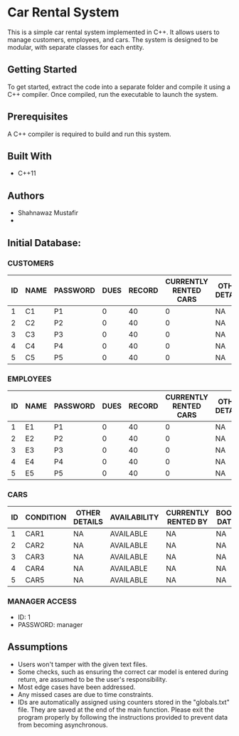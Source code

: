 # Car Rental System

This is a simple car rental system implemented in C++. It allows users to manage customers, employees, and cars. The system is designed to be modular, with separate classes for each entity.

## Getting Started

To get started, extract the code into a separate folder and compile it using a C++ compiler. Once compiled, run the executable to launch the system.

## Prerequisites

A C++ compiler is required to build and run this system.

## Built With

- C++11

## Authors

- Shahnawaz Mustafir
- 
## Initial Database:

### CUSTOMERS

| ID | NAME | PASSWORD | DUES | RECORD | CURRENTLY RENTED CARS | OTHER DETAILS |
|----|------|----------|------|--------|-----------------------|---------------|
| 1  | C1   | P1       | 0    | 40     | 0                     | NA            |
| 2  | C2   | P2       | 0    | 40     | 0                     | NA            |
| 3  | C3   | P3       | 0    | 40     | 0                     | NA            |
| 4  | C4   | P4       | 0    | 40     | 0                     | NA            |
| 5  | C5   | P5       | 0    | 40     | 0                     | NA            |

### EMPLOYEES

| ID | NAME | PASSWORD | DUES | RECORD | CURRENTLY RENTED CARS | OTHER DETAILS |
|----|------|----------|------|--------|-----------------------|---------------|
| 1  | E1   | P1       | 0    | 40     | 0                     | NA            |
| 2  | E2   | P2       | 0    | 40     | 0                     | NA            |
| 3  | E3   | P3       | 0    | 40     | 0                     | NA            |
| 4  | E4   | P4       | 0    | 40     | 0                     | NA            |
| 5  | E5   | P5       | 0    | 40     | 0                     | NA            |

### CARS

| ID | CONDITION | OTHER DETAILS | AVAILABILITY | CURRENTLY RENTED BY | BOOK DATE | DUE DATE |
|----|-----------|---------------|--------------|----------------------|-----------|----------|
| 1  | CAR1      | NA            | AVAILABLE    | NA                   | NA        | NA       |
| 2  | CAR2      | NA            | AVAILABLE    | NA                   | NA        | NA       |
| 3  | CAR3      | NA            | AVAILABLE    | NA                   | NA        | NA       |
| 4  | CAR4      | NA            | AVAILABLE    | NA                   | NA        | NA       |
| 5  | CAR5      | NA            | AVAILABLE    | NA                   | NA        | NA       |

### MANAGER ACCESS

- ID: 1
- PASSWORD: manager

## Assumptions

- Users won't tamper with the given text files.
- Some checks, such as ensuring the correct car model is entered during return, are assumed to be the user's responsibility.
- Most edge cases have been addressed.
- Any missed cases are due to time constraints.
- IDs are automatically assigned using counters stored in the "globals.txt" file. They are saved at the end of the main function. Please exit the program properly by following the instructions provided to prevent data from becoming asynchronous.
